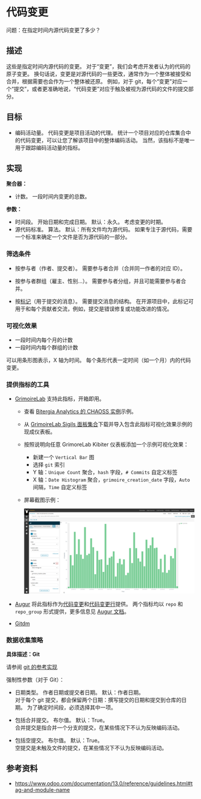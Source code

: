 # 代码变更

问题：在指定时间内源代码变更了多少？


## 描述

这些是指定时间内源代码的变更。 对于“变更”，我们会考虑开发者认为的代码的原子变更。 换句话说，变更是对源代码的一些更改，通常作为一个整体被接受和合并，根据需要也会作为一个整体被还原。 例如，对于 git，每个“变更”对应一个“提交”，或者更准确地说，“代码变更”对应于触及被视为源代码的文件的提交部分。


## 目标

* 编码活动量。 代码变更是项目活动的代理。 统计一个项目对应的仓库集合中的代码变更，可以让您了解该项目中的整体编码活动。 当然，该指标不是唯一用于跟踪编码活动量的指标。


## 实现

**聚合器：**
* 计数。 一段时间内变更的总数。

**参数：**
* 时间段。 开始日期和完成日期。 默认：永久。 考虑变更的时期。
* 源代码标准。 算法。 默认：所有文件均为源代码。 如果专注于源代码，需要一个标准来确定一个文件是否为源代码的一部分。


### 筛选条件

* 按参与者（作者、提交者）。 需要参与者合并（合并同一作者的对应 ID）。

* 按参与者群组（雇主、性别…）。 需要参与者分组，并且可能需要参与者合并。

* 按[标记](https://www.odoo.com/documentation/13.0/reference/guidelines.html#tag-and-module-name)（用于提交的消息）。 需要提交消息的结构。 在开源项目中，此标记可用于和每个贡献者交流，例如，提交是错误修复或功能改进的情况。

### 可视化效果

* 一段时间内每个月的计数
* 一段时间内每个群组的计数

可以用条形图表示，X 轴为时间。 每个条形代表一定时间（如一个月）内的代码变更。


### 提供指标的工具

* [GrimoireLab](https://chaoss.github.io/grimoirelab) 支持此指标，开箱即用。
  - 查看 [Bitergia Analytics 的 CHAOSS 实例](https://chaoss.biterg.io/app/kibana#/dashboard/Git)示例。
  - 从 [GrimoireLab Sigils 面板集合](https://chaoss.github.io/grimoirelab-sigils/panels/git/)下载并导入包含此指标可视化效果示例的现成仪表板。
  - 按照说明向任意 GrimoreLab Kibiter 仪表板添加一个示例可视化效果：
    * 新建一个 `Vertical Bar` 图
    * 选择 `git` 索引
    * Y 轴：`Unique Count` 聚合，`hash` 字段，`# Commits` 自定义标签
    * X 轴：`Date Histogram` 聚合，`grimoire_creation_date` 字段，`Auto` 间隔，`Time` 自定义标签
  - 屏幕截图示例： 
  
    ![GrimoireLab 指标截图 Code_Changes](images/code-changes_grimoirelab.png)

* [Augur](http://augur.osshealth.io/) 将此指标作为[代码变更](http://augur.osshealth.io/api_docs/#api-Evolution-code_changes_repo/)和[代码变更行](http://augur.osshealth.io/api_docs/#api-Evolution-code_changes_lines_repo)提供。 两个指标均以 `repo` 和 `repo_group` 形式提供，更多信息见 [Augur 文档](https://oss-augur.readthedocs.io/en/master/getting-started/create-a-metric/overview.html#metric-forms)。

* [Gitdm](https://repo.or.cz/w/git-dm.git)


### 数据收集策略

**具体描述：Git**

请参阅 [git 的参考实现](https://github.com/chaoss/wg-evolution/blob/master/implementations/notebooks_df/code_changes_git.ipynb)

强制性参数（对于 Git）：

* 日期类型。 作者日期或提交者日期。 默认：作者日期。  
  对于每个 git 提交，都会保留两个日期：撰写提交的日期和提交到仓库的日期。 为了确定时间段，必须选择其中一项。

* 包括合并提交。 布尔值。 默认：True。  
  合并提交是指合并一个分支的提交，在某些情况下不认为反映编码活动。

* 包括空提交。 布尔值。 默认：True。  
  空提交是未触及文件的提交，在某些情况下不认为反映编码活动。

## 参考资料

* https://www.odoo.com/documentation/13.0/reference/guidelines.html#tag-and-module-name
